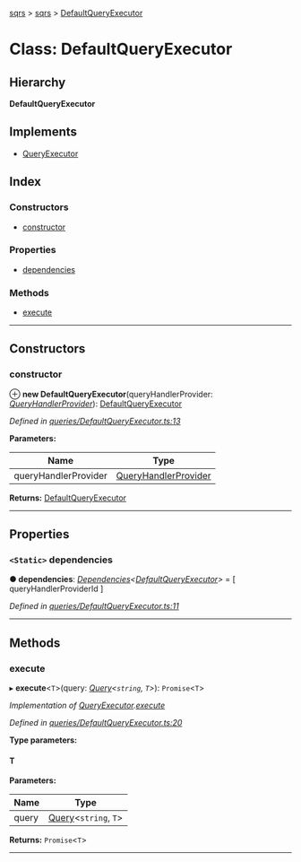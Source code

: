 [sqrs](../README.md) > [sqrs](../modules/sqrs.md) > [DefaultQueryExecutor](../classes/sqrs.defaultqueryexecutor.md)

# Class: DefaultQueryExecutor

## Hierarchy

**DefaultQueryExecutor**

## Implements

* [QueryExecutor](../interfaces/sqrs.queryexecutor.md)

## Index

### Constructors

* [constructor](sqrs.defaultqueryexecutor.md#constructor)

### Properties

* [dependencies](sqrs.defaultqueryexecutor.md#dependencies)

### Methods

* [execute](sqrs.defaultqueryexecutor.md#execute)

---

## Constructors

<a id="constructor"></a>

###  constructor

⊕ **new DefaultQueryExecutor**(queryHandlerProvider: *[QueryHandlerProvider](../interfaces/sqrs.queryhandlerprovider.md)*): [DefaultQueryExecutor](sqrs.defaultqueryexecutor.md)

*Defined in [queries/DefaultQueryExecutor.ts:13](https://github.com/rkostrzewski/sqrs/blob/2a5a94e/packages/sqrs/src/queries/DefaultQueryExecutor.ts#L13)*

**Parameters:**

| Name | Type |
| ------ | ------ |
| queryHandlerProvider | [QueryHandlerProvider](../interfaces/sqrs.queryhandlerprovider.md) |

**Returns:** [DefaultQueryExecutor](sqrs.defaultqueryexecutor.md)

___

## Properties

<a id="dependencies"></a>

### `<Static>` dependencies

**● dependencies**: *[Dependencies](../modules/sqrs.md#dependencies)<[DefaultQueryExecutor](sqrs.defaultqueryexecutor.md)>* =  [
    queryHandlerProviderId
  ]

*Defined in [queries/DefaultQueryExecutor.ts:11](https://github.com/rkostrzewski/sqrs/blob/2a5a94e/packages/sqrs/src/queries/DefaultQueryExecutor.ts#L11)*

___

## Methods

<a id="execute"></a>

###  execute

▸ **execute**<`T`>(query: *[Query](../interfaces/sqrs.query.md)<`string`, `T`>*): `Promise`<`T`>

*Implementation of [QueryExecutor](../interfaces/sqrs.queryexecutor.md).[execute](../interfaces/sqrs.queryexecutor.md#execute)*

*Defined in [queries/DefaultQueryExecutor.ts:20](https://github.com/rkostrzewski/sqrs/blob/2a5a94e/packages/sqrs/src/queries/DefaultQueryExecutor.ts#L20)*

**Type parameters:**

#### T 
**Parameters:**

| Name | Type |
| ------ | ------ |
| query | [Query](../interfaces/sqrs.query.md)<`string`, `T`> |

**Returns:** `Promise`<`T`>

___

